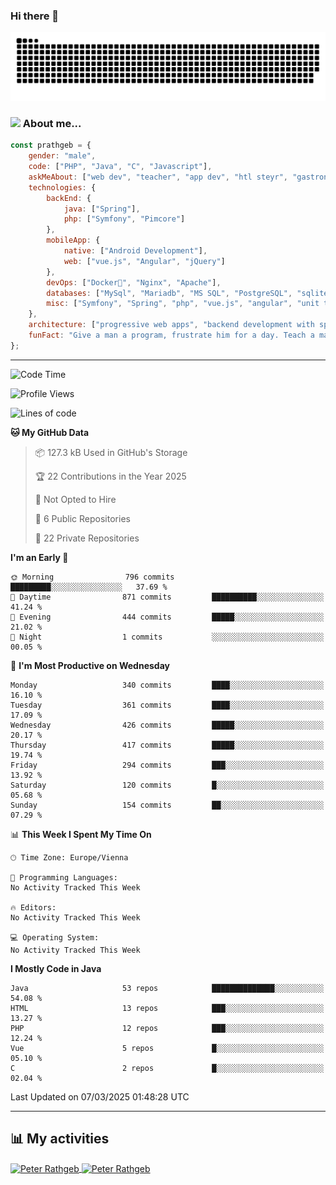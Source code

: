 ### Hi there 👋

<div align="center">
  <img  src="https://github.com/1999AZZAR/1999AZZAR/blob/main/resources/img/grid-snake.svg"
       alt="snake" />
</div>

### <img src="https://media.giphy.com/media/VgCDAzcKvsR6OM0uWg/giphy.gif" width="50"> About me...  

```javascript
const prathgeb = {
    gender: "male",
    code: ["PHP", "Java", "C", "Javascript"],
    askMeAbout: ["web dev", "teacher", "app dev", "htl steyr", "gastronaut"],
    technologies: {
        backEnd: {
            java: ["Spring"],
            php: ["Symfony", "Pimcore"]
        },
        mobileApp: {
            native: ["Android Development"],
            web: ["vue.js", "Angular", "jQuery"]
        },
        devOps: ["Docker🐳", "Nginx", "Apache"],
        databases: ["MySql", "Mariadb", "MS SQL", "PostgreSQL", "sqlite"],
        misc: ["Symfony", "Spring", "php", "vue.js", "angular", "unit testing", "ci/cd using github actions"]
    },
    architecture: ["progressive web apps", "backend development with spring", "backend development with symfony"],
    funFact: "Give a man a program, frustrate him for a day. Teach a man to program, frustrate him for a lifetime."
};
```

---
<!--START_SECTION:waka-->
![Code Time](http://img.shields.io/badge/Code%20Time-974%20hrs%2012%20mins-blue)

![Profile Views](http://img.shields.io/badge/Profile%20Views-0-blue)

![Lines of code](https://img.shields.io/badge/From%20Hello%20World%20I%27ve%20Written-4.3%20million%20lines%20of%20code-blue)

**🐱 My GitHub Data** 

> 📦 127.3 kB Used in GitHub's Storage 
 > 
> 🏆 22 Contributions in the Year 2025
 > 
> 🚫 Not Opted to Hire
 > 
> 📜 6 Public Repositories 
 > 
> 🔑 22 Private Repositories 
 > 
**I'm an Early 🐤** 

```text
🌞 Morning                796 commits         █████████░░░░░░░░░░░░░░░░   37.69 % 
🌆 Daytime                871 commits         ██████████░░░░░░░░░░░░░░░   41.24 % 
🌃 Evening                444 commits         █████░░░░░░░░░░░░░░░░░░░░   21.02 % 
🌙 Night                  1 commits           ░░░░░░░░░░░░░░░░░░░░░░░░░   00.05 % 
```
📅 **I'm Most Productive on Wednesday** 

```text
Monday                   340 commits         ████░░░░░░░░░░░░░░░░░░░░░   16.10 % 
Tuesday                  361 commits         ████░░░░░░░░░░░░░░░░░░░░░   17.09 % 
Wednesday                426 commits         █████░░░░░░░░░░░░░░░░░░░░   20.17 % 
Thursday                 417 commits         █████░░░░░░░░░░░░░░░░░░░░   19.74 % 
Friday                   294 commits         ███░░░░░░░░░░░░░░░░░░░░░░   13.92 % 
Saturday                 120 commits         █░░░░░░░░░░░░░░░░░░░░░░░░   05.68 % 
Sunday                   154 commits         ██░░░░░░░░░░░░░░░░░░░░░░░   07.29 % 
```


📊 **This Week I Spent My Time On** 

```text
🕑︎ Time Zone: Europe/Vienna

💬 Programming Languages: 
No Activity Tracked This Week

🔥 Editors: 
No Activity Tracked This Week

💻 Operating System: 
No Activity Tracked This Week
```

**I Mostly Code in Java** 

```text
Java                     53 repos            ██████████████░░░░░░░░░░░   54.08 % 
HTML                     13 repos            ███░░░░░░░░░░░░░░░░░░░░░░   13.27 % 
PHP                      12 repos            ███░░░░░░░░░░░░░░░░░░░░░░   12.24 % 
Vue                      5 repos             █░░░░░░░░░░░░░░░░░░░░░░░░   05.10 % 
C                        2 repos             █░░░░░░░░░░░░░░░░░░░░░░░░   02.04 % 
```




 Last Updated on 07/03/2025 01:48:28 UTC
<!--END_SECTION:waka-->

---
  ## 📊 My activities
  <a href="https://github.com/prathgeb">
    <img width=450 height=170 align="center" alt="Peter Rathgeb" src="https://github-readme-stats.vercel.app/api?username=prathgeb&include_all_commits=true&count_private=true&theme=midnight-purple&show_icons=true&bg_color=0D1117&hide_border=true" />
  </a>
  <a href="https://github.com/prathgeb">
    <img align="center" alt="Peter Rathgeb" src="https://github-readme-stats.vercel.app/api/top-langs/?username=prathgeb&include_all_commits=true&count_private=true&theme=midnight-purple&show_icons=true&layout=compact&bg_color=0D1117&hide_border=true" />
  </a>
